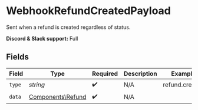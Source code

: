 # WebhookRefundCreatedPayload

Sent when a refund is created regardless of status.

**Discord & Slack support:** Full


## Fields

| Field                                                  | Type                                                   | Required                                               | Description                                            | Example                                                |
| ------------------------------------------------------ | ------------------------------------------------------ | ------------------------------------------------------ | ------------------------------------------------------ | ------------------------------------------------------ |
| `type`                                                 | *string*                                               | :heavy_check_mark:                                     | N/A                                                    | refund.created                                         |
| `data`                                                 | [Components\Refund](../../Models/Components/Refund.md) | :heavy_check_mark:                                     | N/A                                                    |                                                        |